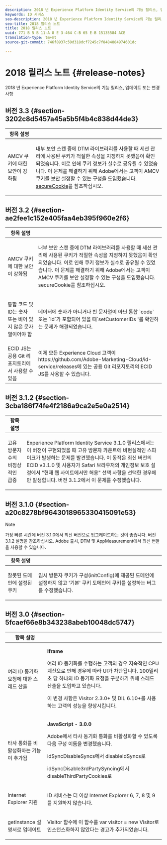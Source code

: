 ```yaml
---
description: 2018 년 Experience Platform Identity Service의 기능 릴리스, 업데이트 또는 변경 사항
keywords: ID 서비스
seo-description: 2018 년 Experience Platform Identity Service의 기능 릴리스, 업데이트 또는 변경 사항
seo-title: 2018 릴리스 노트
title: 2018 릴리스 노트
uuid: 771 B 5 B 11-A 8 E 3-464 C-B 65 E-B 15135584 ACE
translation-type: tm+mt
source-git-commit: 746f8937c59d318dcf7245c7f8484884974601dc

---
```



# 2018 릴리스 노트 {#release-notes}

2018 년 Experience Platform Identity Service의 기능 릴리스, 업데이트 또는 변경 사항

## 버전 3.3 {#section-3202c8d5457a45a5b5f4b4c838d44de3}

<table id="table_201417BD540E4EE69911AABE9BF77509"> 
 <thead> 
  <tr> 
   <th colname="col1" class="entry"> 항목 설명 </th> 
   <th colname="col2" class="entry"> </th> 
  </tr>
 </thead>
 <tbody> 
  <tr> 
   <td colname="col1"> <p>AMCV 쿠키에 대한 보안이 강화됨 </p> </td> 
   <td colname="col2"> <p>내부 보안 스캔 중에 DTM 라이브러리를 사용할 때 세션 관리에 사용된 쿠키가 적절한 속성을 지정하지 못했음이 확인되었습니다. 이로 인해 쿠키 정보가 실수로 공유될 수 있었습니다. 이 문제를 해결하기 위해 Adobe에서는 고객이 AMCV 쿠키를 보안 설정할 수 있는 구성을 도입했습니다. <a href="/help/library/function-vars/securecookie.md" format="https" scope="external">secureCookie</a>를 참조하십시오. </p> </td> 
  </tr> 
 </tbody> 
</table>

## 버전 3.2 {#section-ae2fee1c152e405faa4eb395f960e2f6}

<table id="table_6546F5C74E4742E4B5E9793BCEAB66FA"> 
 <thead> 
  <tr> 
   <th colname="col1" class="entry"> 항목 설명 </th> 
   <th colname="col2" class="entry"> </th> 
  </tr>
 </thead>
 <tbody> 
  <tr> 
   <td colname="col1"> <p>AMCV 쿠키에 대한 보안이 강화됨 </p> </td> 
   <td colname="col2"> <p>내부 보안 스캔 중에 DTM 라이브러리를 사용할 때 세션 관리에 사용된 쿠키가 적절한 속성을 지정하지 못했음이 확인되었습니다. 이로 인해 쿠키 정보가 실수로 공유될 수 있었습니다. 이 문제를 해결하기 위해 Adobe에서는 고객이 AMCV 쿠키를 보안 설정할 수 있는 구성을 도입했습니다. secureCookie를 참조하십시오. </p> </td> 
  </tr> 
  <tr> 
   <td colname="col1"> <p>통합 코드 및 ID는 숫자 또는 비어 있지 않은 문자열이어야 함 </p> </td> 
   <td colname="col2"> <p>데이터에 숫자가 아니거나 빈 문자열이 아닌 통합 `code` 또는 `id`가 포함되어 있을 때`setCustomerIDs '를 확인하는 문제가 해결되었습니다. </p> </td> 
  </tr> 
  <tr> 
   <td colname="col1"> ECID JS는 공용 Git 리포지토리에서 사용할 수 있음 </td> 
   <td colname="col2"> 이제 모든 Experience Cloud 고객이 https://github.com/Adobe-Marketing-Cloud/id-service/releases에 있는 공용 Git 리포지토리의 ECID JS를 사용할 수 있습니다. </td> 
  </tr> 
 </tbody> 
</table>

## 버전 3.1.2 {#section-3cba186f74fe4f2186a9ca2e5e0a2514}

<table id="table_9FA4E20C996746A2A4219C9A0F759AD1"> 
 <thead> 
  <tr> 
   <th colname="col1" class="entry"> 항목 설명 </th> 
   <th colname="col2" class="entry"> </th> 
  </tr>
 </thead>
 <tbody> 
  <tr> 
   <td colname="col1"> <p>고유 방문자 수의 비정상적인 급증 </p> </td> 
   <td colname="col2"> <p>Experience Platform Identity Service 3.1.0 릴리스에서는 이 버전이 구현되었을 때 고유 방문자 카운트에 비현실적인 스파이크가 발생하는 문제를 발견했습니다. 이 동작은 최신 버전의 ECID v3.1.0 및 사용자가 Safari 브라우저의 개인정보 보호 설정에서 "현재 웹 사이트에서만 허용" 선택 사항을 선택한 경우에만 발생합니다. 버전 3.1.2에서 이 문제를 수정했습니다. </p> </td> 
  </tr> 
 </tbody> 
</table>

## 버전 3.1.0 {#section-a20c8278bf9643018965330415091e53}

>[!NOTE]
>
>가장 빠른 시간에 버전 3.1.0에서 최신 버전으로 업그레이드하는 것이 좋습니다. 버전 3.1.2 설명을 참조하십시오. Adobe 출시, DTM 및 AppMeasurement에서 최신 번들을 사용할 수 있습니다.

<table id="table_512039AFC4D34038B8F116B71EEEE7F6"> 
 <thead> 
  <tr> 
   <th colname="col1" class="entry"> 항목 설명 </th> 
   <th colname="col2" class="entry"> </th> 
  </tr>
 </thead>
 <tbody> 
  <tr> 
   <td colname="col1"> <p>잘못된 도메인에 설정된 쿠키 </p> </td> 
   <td colname="col2"> <p>임시 방문자 쿠키가 구성(initConfig)에 제공된 도메인에 설정하지 않고 '기본' 쿠키 도메인에 쿠키를 설정하는 버그를 수정했습니다. </p> </td> 
  </tr> 
 </tbody> 
</table>

## 버전 3.0 {#section-5fcaef66e8b343238abeb10048dc5747}

<table id="table_7E9224D6CC924A2DB5119171C9DC5443"> 
 <thead> 
  <tr> 
   <th colname="col1" class="entry"> 항목 설명 </th> 
   <th colname="col2" class="entry"> </th> 
  </tr>
 </thead>
 <tbody> 
  <tr> 
   <td colname="col1"> <p>여러 ID 동기화 요청에 대한 스레드 산출 </p> </td> 
   <td colname="col2"> <p><b>Iframe</b> </p> <p>여러 ID 동기화를 수행하는 고객의 경우 지속적인 CPU 계산으로 인해 경우에 따라 UI가 차단됩니다. 100밀리초 당 하나의 ID 동기화 요청을 구분하기 위해 스레드 산출을 도입하고 있습니다. </p> <p>이 변경 사항은 Visitor 2.3.0+ 및 DIL 6.10+를 사용하는 고객의 성능을 향상시킵니다. </p> </td> 
  </tr> 
  <tr> 
   <td colname="col1"> 타사 통화를 비활성화하는 기능이 추가됨 </td> 
   <td colname="col2"> <p><b>JavaScript - 3.0.0</b> </p> <p>Adobe에서 타사 동기화 통화를 비활성화할 수 있도록 다음 구성 이름을 변경했습니다. </p> <p>idSyncDisableSyncs에서 disableIdSyncs로 </p> <p>idSyncDisable3rdPartySyncing에서 disableThirdPartyCookies로 </p> </td> 
  </tr> 
  <tr> 
   <td colname="col1"> <p>Internet Explorer 지원 </p> </td> 
   <td colname="col2"> <p>ID 서비스는 더 이상 Internet Explorer 6, 7, 8 및 9를 지원하지 않습니다. </p> </td> 
  </tr> 
  <tr> 
   <td colname="col1"> <p>getInstance 설명서로 업데이트 </p> </td> 
   <td colname="col2"> <p>Visitor 함수에 이 함수를 var visitor = new Visitor로 인스턴스화하지 않았다는 경고가 추가되었습니다. </p> </td> 
  </tr> 
 </tbody> 
</table>

